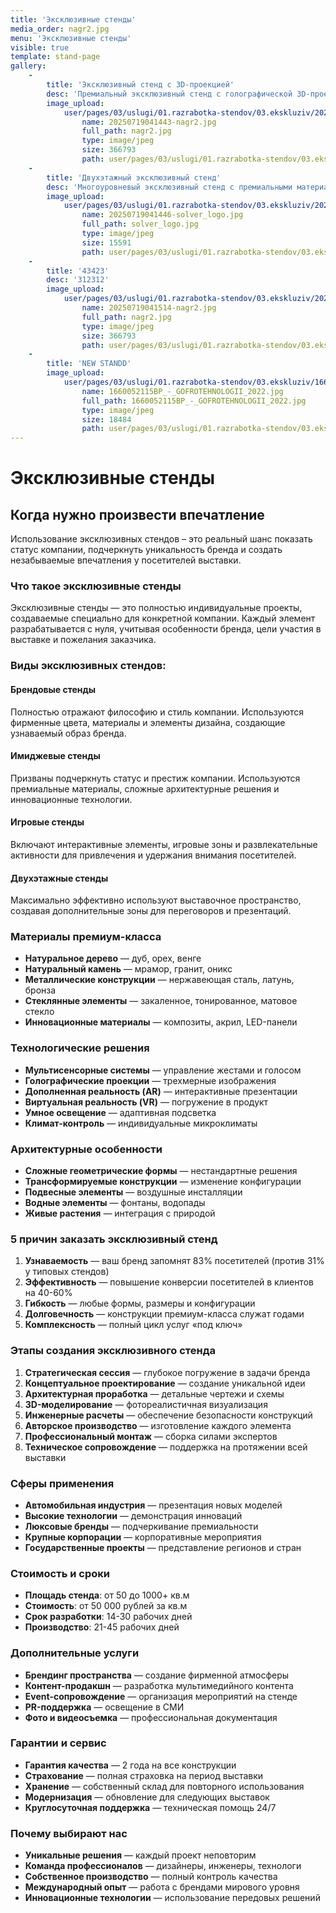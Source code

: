 ```yaml
---
title: 'Эксклюзивные стенды'
media_order: nagr2.jpg
menu: 'Эксклюзивные стенды'
visible: true
template: stand-page
gallery:
    -
        title: 'Эксклюзивный стенд с 3D-проекцией'
        desc: 'Премиальный эксклюзивный стенд с голографической 3D-проекцией'
        image_upload:
            user/pages/03/uslugi/01.razrabotka-stendov/03.ekskluziv/20250719041443-nagr2.jpg:
                name: 20250719041443-nagr2.jpg
                full_path: nagr2.jpg
                type: image/jpeg
                size: 366793
                path: user/pages/03/uslugi/01.razrabotka-stendov/03.ekskluziv/20250719041443-nagr2.jpg
    -
        title: 'Двухэтажный эксклюзивный стенд'
        desc: 'Многоуровневый эксклюзивный стенд с премиальными материалами'
        image_upload:
            user/pages/03/uslugi/01.razrabotka-stendov/03.ekskluziv/20250719041446-solver_logo.jpg:
                name: 20250719041446-solver_logo.jpg
                full_path: solver_logo.jpg
                type: image/jpeg
                size: 15591
                path: user/pages/03/uslugi/01.razrabotka-stendov/03.ekskluziv/20250719041446-solver_logo.jpg
    -
        title: '43423'
        desc: '312312'
        image_upload:
            user/pages/03/uslugi/01.razrabotka-stendov/03.ekskluziv/20250719041514-nagr2.jpg:
                name: 20250719041514-nagr2.jpg
                full_path: nagr2.jpg
                type: image/jpeg
                size: 366793
                path: user/pages/03/uslugi/01.razrabotka-stendov/03.ekskluziv/20250719041514-nagr2.jpg
    -
        title: 'NEW STANDD'
        image_upload:
            user/pages/03/uslugi/01.razrabotka-stendov/03.ekskluziv/1660052115BP_-_GOFROTEHNOLOGII_2022.jpg:
                name: 1660052115BP_-_GOFROTEHNOLOGII_2022.jpg
                full_path: 1660052115BP_-_GOFROTEHNOLOGII_2022.jpg
                type: image/jpeg
                size: 18484
                path: user/pages/03/uslugi/01.razrabotka-stendov/03.ekskluziv/1660052115BP_-_GOFROTEHNOLOGII_2022.jpg
---
```


# Эксклюзивные стенды

## Когда нужно произвести впечатление

Использование эксклюзивных стендов – это реальный шанс показать статус компании, подчеркнуть уникальность бренда и создать незабываемые впечатления у посетителей выставки.

### Что такое эксклюзивные стенды

Эксклюзивные стенды — это полностью индивидуальные проекты, создаваемые специально для конкретной компании. Каждый элемент разрабатывается с нуля, учитывая особенности бренда, цели участия в выставке и пожелания заказчика.

### Виды эксклюзивных стендов:

#### **Брендовые стенды**
Полностью отражают философию и стиль компании. Используются фирменные цвета, материалы и элементы дизайна, создающие узнаваемый образ бренда.

#### **Имиджевые стенды**
Призваны подчеркнуть статус и престиж компании. Используются премиальные материалы, сложные архитектурные решения и инновационные технологии.

#### **Игровые стенды**
Включают интерактивные элементы, игровые зоны и развлекательные активности для привлечения и удержания внимания посетителей.

#### **Двухэтажные стенды**
Максимально эффективно используют выставочное пространство, создавая дополнительные зоны для переговоров и презентаций.

### Материалы премиум-класса

- **Натуральное дерево** — дуб, орех, венге
- **Натуральный камень** — мрамор, гранит, оникс
- **Металлические конструкции** — нержавеющая сталь, латунь, бронза
- **Стеклянные элементы** — закаленное, тонированное, матовое стекло
- **Инновационные материалы** — композиты, акрил, LED-панели

### Технологические решения

- **Мультисенсорные системы** — управление жестами и голосом
- **Голографические проекции** — трехмерные изображения
- **Дополненная реальность (AR)** — интерактивные презентации
- **Виртуальная реальность (VR)** — погружение в продукт
- **Умное освещение** — адаптивная подсветка
- **Климат-контроль** — индивидуальные микроклиматы

### Архитектурные особенности

- **Сложные геометрические формы** — нестандартные решения
- **Трансформируемые конструкции** — изменение конфигурации
- **Подвесные элементы** — воздушные инсталляции
- **Водные элементы** — фонтаны, водопады
- **Живые растения** — интеграция с природой

### 5 причин заказать эксклюзивный стенд

1. **Узнаваемость** — ваш бренд запомнят 83% посетителей (против 31% у типовых стендов)
2. **Эффективность** — повышение конверсии посетителей в клиентов на 40-60%
3. **Гибкость** — любые формы, размеры и конфигурации
4. **Долговечность** — конструкции премиум-класса служат годами
5. **Комплексность** — полный цикл услуг «под ключ»

### Этапы создания эксклюзивного стенда

1. **Стратегическая сессия** — глубокое погружение в задачи бренда
2. **Концептуальное проектирование** — создание уникальной идеи
3. **Архитектурная проработка** — детальные чертежи и схемы
4. **3D-моделирование** — фотореалистичная визуализация
5. **Инженерные расчеты** — обеспечение безопасности конструкций
6. **Авторское производство** — изготовление каждого элемента
7. **Профессиональный монтаж** — сборка силами экспертов
8. **Техническое сопровождение** — поддержка на протяжении всей выставки

### Сферы применения

- **Автомобильная индустрия** — презентация новых моделей
- **Высокие технологии** — демонстрация инноваций
- **Люксовые бренды** — подчеркивание премиальности
- **Крупные корпорации** — корпоративные мероприятия
- **Государственные проекты** — представление регионов и стран

### Стоимость и сроки

- **Площадь стенда**: от 50 до 1000+ кв.м
- **Стоимость**: от 50 000 рублей за кв.м
- **Срок разработки**: 14-30 рабочих дней
- **Производство**: 21-45 рабочих дней

### Дополнительные услуги

- **Брендинг пространства** — создание фирменной атмосферы
- **Контент-продакшн** — разработка мультимедийного контента
- **Event-сопровождение** — организация мероприятий на стенде
- **PR-поддержка** — освещение в СМИ
- **Фото и видеосъемка** — профессиональная документация

### Гарантии и сервис

- **Гарантия качества** — 2 года на все конструкции
- **Страхование** — полная страховка на период выставки
- **Хранение** — собственный склад для повторного использования
- **Модернизация** — обновление для следующих выставок
- **Круглосуточная поддержка** — техническая помощь 24/7

### Почему выбирают нас

- **Уникальные решения** — каждый проект неповторим
- **Команда профессионалов** — дизайнеры, инженеры, технологи
- **Собственное производство** — полный контроль качества
- **Международный опыт** — работа с брендами мирового уровня
- **Инновационные технологии** — использование передовых решений 